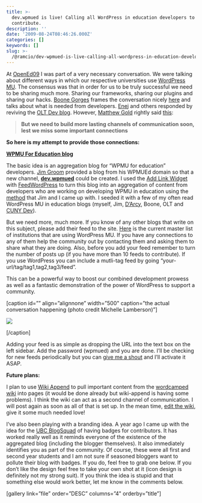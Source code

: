 ```yaml
---
title: >-
  dev.wpmued is live! Calling all WordPress in education developers to
  contribute.
description: ''
date: '2009-08-24T08:46:26.000Z'
categories: []
keywords: []
slug: >-
  /@ramcio/dev-wpmued-is-live-calling-all-wordpress-in-education-developers-to-contribute-b7fac211e826
---
```


At [OpenEd09](http://openedconference.org/) I was part of a very necessary conversation. We were talking about different ways in which our respective universities use [WordPress MU](http://mu.wordpress.org/). The consensus was that in order for us to be truly successful we need to be sharing much more. Sharing our frameworks, sharing our plugins and sharing our hacks. [Boone Gorges](http://teleogistic.net/) frames the conversation nicely [here](http://teleogistic.net/2009/08/sharing-hacks/) and talks about what is needed from developers. [Enej](http://blogs.ubc.ca/enej/) and others responded by reviving the [OLT Dev blog](http://blogs.ubc.ca/oltdev/). However, [Matthew Gold](http://mkgold.net/blog/) rightly said [this](http://dev.commons.gc.cuny.edu/2009/08/18/missed-connections/):

> **But we need to build more lasting channels of communication soon, lest we miss some important connections**

**So here is my attempt to provide those connections:**

[**WPMU For Education blog**](http://dev.wpmued.org/)

The basic idea is an aggregation blog for “WPMU for education” developers. [Jim Groom](http://bavatuesdays.com "Jim Groom") provided a blog from his WPMUEd domain so that a new channel, [**dev.wpmued**](http://dev.wpmued.org) could be created. I used the [Add Link Widget](http://wordpress.org/extend/plugins/add-link/) with [FeedWordPress](http://wordpress.org/extend/plugins/feedwordpress/) to turn this blog into an aggregation of content from developers who are working on developing WPMU in education using the [method](http://bavatuesdays.com/feedwordpress-widget-if-you-blog-it-it-is-no-dream/) that Jim and I came up with. I seeded it with a few of my often read WordPress MU in education blogs (myself, Jim, [D’Arcy](http://darcynorman.net), Boone, OLT and [CUNY Dev](http://dev.commons.gc.cuny.edu/)).

But we need more, much more. If you know of any other blogs that write on this subject, please add their feed to the site. [Here](http://wordcamped.org/wiki/index.php?title=WordPress_on_Campuses "List of WPMU campuses") is the current master list of institutions that are using WordPress MU. If you have any connections to any of them help the community out by contacting them and asking them to share what they are doing. Also, before you add your feed remember to turn the number of posts up (if you have more than 10 feeds to contribute). If you use WordPress you can include a mutli-tag feed by going “your-url/tag/tag1,tag2,tag3/feed”.

This can be a powerful way to boost our combined development prowess as well as a fantastic demonstration of the power of WordPress to support a community.

\[caption id=”” align=”alignnone” width=”500" caption=”the actual conversation happening (photo credit Michelle Lamberson)”\]

![](img/0__u3QoRJ4j9zkGJ4Co.jpg)

\[/caption\]

Adding your feed is as simple as dropping the URL into the text box on the left sidebar. Add the password (wpmued) and you are done. I’ll be checking for new feeds periodically but you can [give me a shout](http://andremalan.net/contact) and I’ll activate it ASAP.

**Future plans:**

I plan to use [Wiki Append](http://wordpress.org/extend/plugins/wiki-append/) to pull important content from the [wordcamped wiki](http://wordcamped.org/wiki/index.php?title=Main_Page) into pages (it would be done already but wiki-append is having some problems). I think the wiki can act as a second channel of communication. I will post again as soon as all of that is set up. In the mean time, [edit the wiki](http://wordcamped.org/wiki/index.php?title=Main_Page), give it some much needed love!

I’ve also been playing with a branding idea. A year ago I came up with the idea for the [UBC BlogSquad](http://blogs.ubc.ca/blogsquad "Blog Squad") of having badges for contributors. It has worked really well as it reminds everyone of the existence of the aggregated blog (including the blogger themselves). It also immediately identifies you as part of the community. Of course, these were all first and second year students and I am not sure if seasoned bloggers want to pollute their blog with badges. If you do, feel free to grab one below. If you don’t like the design feel free to take your own shot at it (icon design is definitely not my strong suit). If you think the idea is stupid and that something else would work better, let me know in the comments below.

\[gallery link=”file” order=”DESC” columns=”4" orderby=”title”\]